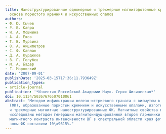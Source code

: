 ```yaml
---
title: Наноструктурированные одномерные и трехмерные магнитофотонные кристаллы на
  основе пористого кремния и искусственных опалов
authors:
- Ф. Ю. Сычев
- Р. В. Капра
- И. А. Мошнина
- А. А. Ежов
- Т. В. Мурзина
- О. А. Акципетров
- С. Ф. Каплан
- Д. А. Курдюков
- В. Г. Голубев
- М. А. Бадер
- Г. Маровский
date: '2007-09-01'
publishDate: '2025-03-15T17:36:11.793649Z'
publication_types:
- article-journal
publication: '*Известия Российской Академии Наук. Серия Физическая*'
doi: 10.1134/S0367676507010061
abstract: "Методом инфильтрации железо-иттриевого граната с висмутом в фотонные кристаллы
  (ФК), образованные пористым кремнием и искусственными опалами, изготовлены одномерные
  и трехмерные магнитные наноструктурированные ФК. Магнитные свойства полученных структур
  исследованы методом генерации магнитоиндуцированной второй гармоники (ВГ). Значения
  магнитного контраста интенсивности ВГ в спектральной области края фотонной запрещенной
  зоны ФК составили 10\x9615%."
---
```

